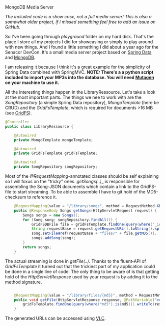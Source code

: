 MongoDB Media Server

_The included code is a show case, not a full media server! This is also a somewhat older project, if I missed something feel free to add an issue on GitHub._

So I've been going through _playground_ folder on my hard disk. That's the place I store all my projects I did for showcasing or simply to play around with new things.
And I found a little something I did about a year ago for the Senacor DevCon. It's a small media server project based on [Spring Data](http://projects.spring.io/spring-data/) and [MongoDB](http://www.mongodb.org/).

I am releasing it because I think it's a great example for the simplicity of Spring Data combined with SpringMVC.
__NOTE:  There's a a python script included to import your MP3s into the database.  You will need [Mutagen](https://code.google.com/p/mutagen/) on your machine to use it.__

All the interesting things happen in the LibraryRessource. Let's take a look at the most important parts. 
The things we nee to work with are the _SongRepository_ (a simple Spring Data repository), _MongoTemplate_ (here be CRUD) and the _GridFsTemplate_, which is required for documents >16 MB (see [GridFS](http://docs.mongodb.org/manual/core/gridfs/)).

```java
@Controller
public class LibraryRessource {

    @Autowired
    private MongoTemplate mongoTemplate;

    @Autowired
    private GridFsTemplate gridFsTemplate;

    @Autowired
    private SongRepository songRepository;
```

Most of the _@RequestMapping_-annotated classes should be self explaining so I will foxus on the "tricky" ones.
_getSongs(..)__ is responsible for assembling the Song-JSON documents which contain a link to the GridFS-file to start streaming. To be able to assemble I have to git hold of the MD5-checksum to reference it.

```java
    @RequestMapping(value = "/library/songs", method = RequestMethod.GET, produces = "application/json")
    public @ResponseBody Songs getSongs(HttpServletRequest request) {
        Songs songs = new Songs();
        for (Song song: songRepository.findAll()) {
            GridFSDBFile file = gridFsTemplate.findOne(query(where("_id").is(song.getFileId())));
            String requestBase = request.getRequestURL().toString().split("song")[0];
            song.setFileHref(requestBase + "files/" + file.getMD5());
            songs.addSong(song);
        }
        return songs;
    }
```

The actual streaming is done in _getFile(..)_. Thanks to the fluent-API of _GridFsTemplate_ it turned out that the trickiest part of my application could be done in a single line of code. The only thing to be aware of is that getting hold of the _HttpServletResponse_ used by your request is by adding it to the method signature.

```java

    @RequestMapping(value = "/library/files/{md5}", method = RequestMethod.GET)
    public void getFile(HttpServletResponse response, @PathVariable("md5") String md5) throws IOException {
        gridFsTemplate.findOne(query(where("md5").is(md5))).writeTo(response.getOutputStream());
    }
```

The generated URLs can be accessed using [VLC](https://www.videolan.org/vlc/).